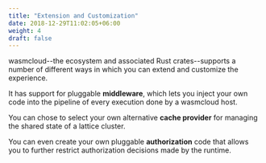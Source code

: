 ```yaml
---
title: "Extension and Customization"
date: 2018-12-29T11:02:05+06:00
weight: 4
draft: false
---
```


wasmcloud--the ecosystem and associated Rust crates--supports a number of different ways in which you can extend and customize the experience.

It has support for pluggable **middleware**, which lets you inject your own code into the pipeline of every execution done by a wasmcloud host.

You can chose to select your own alternative **cache provider** for managing the shared state of a lattice cluster.

You can even create your own pluggable **authorization** code that allows you to further restrict authorization decisions made by the runtime.
